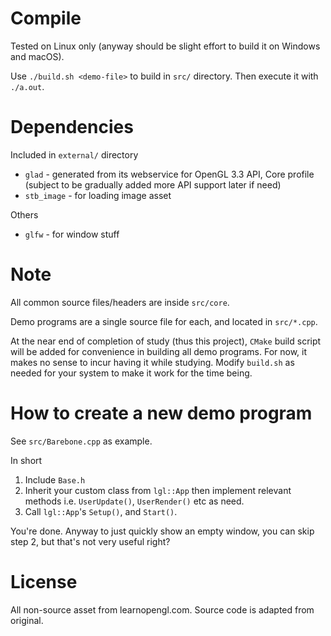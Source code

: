 # Compile

Tested on Linux only (anyway should be slight effort to build it on Windows and macOS).

Use `./build.sh <demo-file>` to build in `src/` directory. Then execute it with `./a.out`.

# Dependencies

Included in `external/` directory

* `glad` - generated from its webservice for OpenGL 3.3 API, Core profile (subject to be gradually added more API support later if need)
* `stb_image` - for loading image asset

Others

* `glfw` - for window stuff

# Note

All common source files/headers are inside `src/core`.

Demo programs are a single source file for each, and located in `src/*.cpp`.

At the near end of completion of study (thus this project), `CMake` build script will be added for convenience in building all demo programs. For now, it makes no sense to incur having it while studying. Modify `build.sh` as needed for your system to make it work for the time being.

# How to create a new demo program

See `src/Barebone.cpp` as example.

In short

1. Include `Base.h`
2. Inherit your custom class from `lgl::App` then implement relevant methods i.e. `UserUpdate()`, `UserRender()` etc as need.
3. Call `lgl::App`'s `Setup()`, and `Start()`.

You're done. Anyway to just quickly show an empty window, you can skip step 2, but that's not very useful right?

# License

All non-source asset from learnopengl.com.
Source code is adapted from original.
